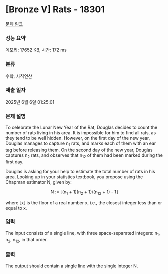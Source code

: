 # [Bronze V] Rats - 18301 

[문제 링크](https://www.acmicpc.net/problem/18301) 

### 성능 요약

메모리: 17652 KB, 시간: 172 ms

### 분류

수학, 사칙연산

### 제출 일자

2025년 6월 6일 01:25:01

### 문제 설명

<p>To celebrate the Lunar New Year of the Rat, Douglas decides to count the number of rats living in his area. It is impossible for him to find all rats, as they tend to be well hidden. However, on the first day of the new year, Douglas manages to capture n<sub>1</sub> rats, and marks each of them with an ear tag before releasing them. On the second day of the new year, Douglas captures n<sub>2</sub> rats, and observes that n<sub>12</sub> of them had been marked during the first day.</p>

<p>Douglas is asking for your help to estimate the total number of rats in his area. Looking up in your statistics textbook, you propose using the Chapman estimator N, given by:</p>

<p style="text-align: center;">N := ⌊(n<sub>1</sub> + 1)(n<sub>2</sub> + 1)/(n<sub>12</sub> + 1) - 1⌋</p>

<p>where ⌊x⌋ is the floor of a real number x, i.e., the closest integer less than or equal to x.</p>

### 입력 

 <p>The input consists of a single line, with three space-separated integers: n<sub>1</sub>, n<sub>2</sub>, n<sub>12</sub>, in that order.</p>

### 출력 

 <p>The output should contain a single line with the single integer N.</p>

